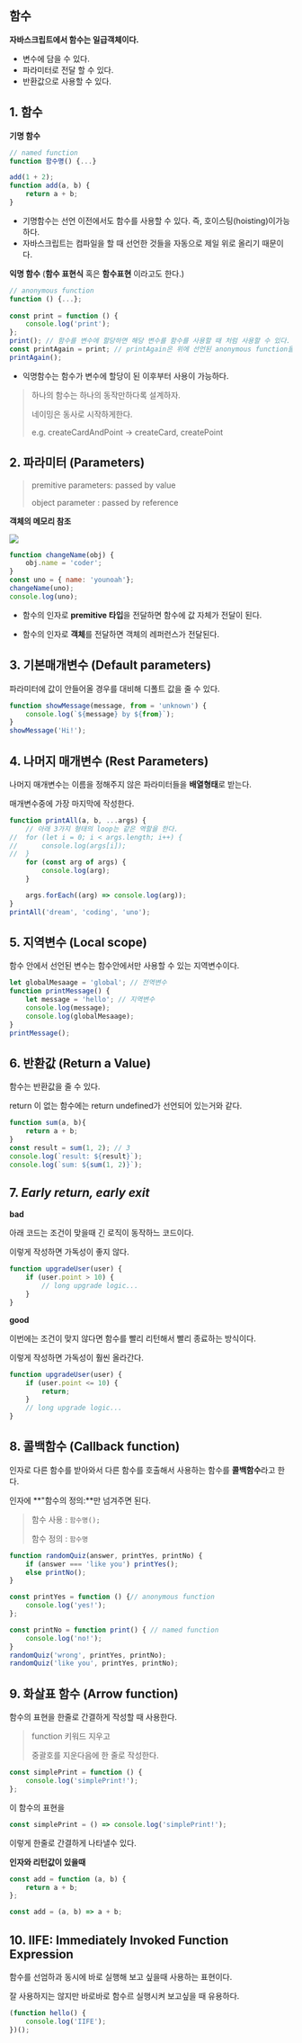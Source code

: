 ## 함수

**자바스크립트에서 함수는 일급객체이다.**

- 변수에 담을 수 있다.
- 파라미터로 전달 할 수 있다.
- 반환값으로 사용할 수 있다.



## 1. 함수

**기명 함수**

```javascript
// named function
function 함수명() {...}

add(1 + 2);
function add(a, b) {
    return a + b;
}
```

- 기명함수는 선언 이전에서도 함수를 사용할 수 있다. 즉, 호이스팅(hoisting)이가능하다.
- 자바스크립트는 컴파일을 할 때 선언한 것들을 자동으로 제일 위로 올리기 때문이다.



**익명 함수** (**함수 표현식** 혹은 **함수표현** 이라고도 한다.)

```javascript
// anonymous function
function () {...};
             
const print = function () {
	console.log('print');
};
print(); // 함수를 변수에 할당하면 해당 변수를 함수를 사용할 때 처럼 사용할 수 있다.
const printAgain = print; // printAgain은 위에 선언된 anonymous function을 가리킨다.
printAgain();
```

- 익명함수는 함수가 변수에 할당이 된 이후부터 사용이 가능하다.



> 하나의 함수는 하나의 동작만하다록 설계하자.
>
> 네이밍은 동사로 시작하게한다.
>
> e.g. createCardAndPoint -> createCard, createPoint



## 2. 파라미터 (Parameters)

> premitive parameters: passed by value
>
> object parameter : passed by reference



**객체의 메모리 참조**

![](https://images.velog.io/images/younoah/post/1d7fd250-a01f-4462-8587-c91ccd850033/js_object.png)



```javascript
function changeName(obj) {
	obj.name = 'coder';
}
const uno = { name: 'younoah'};
changeName(uno);
console.log(uno);
```

- 함수의 인자로 **premitive 타입**을 전달하면 함수에 값 자체가 전달이 된다.

- 함수의 인자로 **객체**를 전달하면 객체의 레퍼런스가 전달된다.



## 3. 기본매개변수 (Default parameters)

파라미터에 값이 안들어올 경우를 대비해 디폴트 값을 줄 수 있다.

```javascript
function showMessage(message, from = 'unknown') {
	console.log(`${message} by ${from}`);
}
showMessage('Hi!');
```



## 4. 나머지 매개변수 (Rest Parameters)

나머지 매개변수는 이름을 정해주지 않은 파라미터들을 **배열형태**로 받는다.

매개변수중에 가장 마지막에 작성한다.

```javascript
function printAll(a, b, ...args) {
	// 아래 3가지 형태의 loop는 같은 역할을 한다.
// 	for (let i = 0; i < args.length; i++) {
// 		console.log(args[i]);
// 	}
	for (const arg of args) {
		console.log(arg);
	}

	args.forEach((arg) => console.log(arg));
}
printAll('dream', 'coding', 'uno');
```



## 5. 지역변수 (Local scope)

함수 안에서 선언된 변수는 함수안에서만 사용할 수 있는 지역변수이다.

```javascript
let globalMesaage = 'global'; // 전역변수
function printMessage() {
	let message = 'hello'; // 지역변수
	console.log(message);
	console.log(globalMesaage);
}
printMessage();
```



## 6. 반환값 (Return a Value)

함수는 반환값을 줄 수 있다.

return 이 없는 함수에는 return undefined가 선언되어 있는거와 같다.

```javascript
function sum(a, b){
	return a + b;
}
const result = sum(1, 2); // 3
console.log(`result: ${result}`);
console.log(`sum: ${sum(1, 2)}`);
```



## 7. *Early return, early exit*

**bad**

아래 코드는 조건이 맞을때 긴 로직이 동작하느 코드이다.

이렇게 작성하면 가독성이 좋지 않다.

```javascript
function upgradeUser(user) {
	if (user.point > 10) {
		// long upgrade logic...
	}
}
```



**good**

이번에는 조건이 맞지 않다면 함수를 빨리 리턴해서 빨리 종료하는 방식이다.

이렇게 작성하면 가독성이 훨씬 올라간다.

```javascript
function upgradeUser(user) {
	if (user.point <= 10) {
		return;
	}
	// long upgrade logic...
}
```



## 8. 콜백함수 (Callback function)

인자로 다른 함수를 받아와서 다른 함수를 호출해서 사용하는 함수를 **콜백함수**라고 한다.

인자에 **"함수의 정의:**만 넘겨주면 된다.

> 함수 사용 : `함수명();`
>
> 함수 정의 : `함수명`



```javascript
function randomQuiz(answer, printYes, printNo) {
	if (answer === 'like you') printYes();
	else printNo();
}

const printYes = function () {// anonymous function
	console.log('yes!');
};

const printNo = function print() { // named function
	console.log('no!');
}
randomQuiz('wrong', printYes, printNo);
randomQuiz('like you', printYes, printNo);
```



## 9. 화살표 함수 (Arrow function)

함수의 표현을 한줄로 간결하게 작성할 때 사용한다.

> function 키워드 지우고
>
> 중괄호를 지운다음에 한 줄로 작성한다.



```javascript
const simplePrint = function () {
	console.log('simplePrint!');
};
```

이 함수의 표현을

```javascript
const simplePrint = () => console.log('simplePrint!');
```

이렇게 한줄로 간결하게 나타낼수 있다.



**인자와 리턴값이 있을때**

```javascript
const add = function (a, b) {
    return a + b;
};
```

```javascript
const add = (a, b) => a + b;
```



## 10. IIFE: Immediately Invoked Function Expression

함수를 선엄하과 동시에 바로 실행해 보고 싶을때 사용하는 표현이다.

잘 사용하지는 않지만 바로바로 함수르 실행시켜 보고싶을 때 유용하다.

```javascript
(function hello() {
	console.log('IIFE');
})();
```

